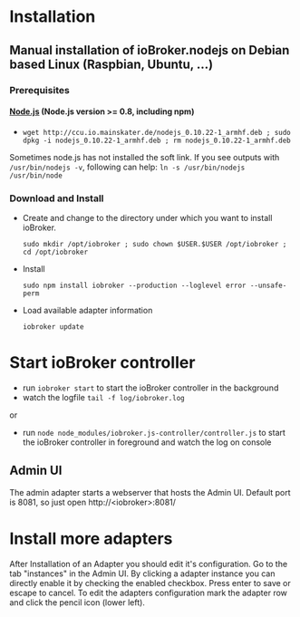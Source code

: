 # Installation

## Manual installation of ioBroker.nodejs on Debian based Linux (Raspbian, Ubuntu, ...)

### Prerequisites

#### [Node.js](http://nodejs.org) (Node.js version >= 0.8, including npm)

* ```wget http://ccu.io.mainskater.de/nodejs_0.10.22-1_armhf.deb ; sudo dpkg -i nodejs_0.10.22-1_armhf.deb ; rm nodejs_0.10.22-1_armhf.deb```

Sometimes node.js has not installed the soft link. If you see outputs with ```/usr/bin/nodejs -v```, following can help:
```ln -s /usr/bin/nodejs /usr/bin/node```

### Download and Install

* Create and change to the directory under which you want to install ioBroker.

    ```sudo mkdir /opt/iobroker ; sudo chown $USER.$USER /opt/iobroker ; cd /opt/iobroker```
* Install

    ```sudo npm install iobroker --production --loglevel error --unsafe-perm```

* Load available adapter information

    ```iobroker update```

# Start ioBroker controller

* run ```iobroker start``` to start the ioBroker controller in the background
* watch the logfile ```tail -f log/iobroker.log```

or

* run ```node node_modules/iobroker.js-controller/controller.js``` to start the ioBroker controller in foreground and watch the log on console


## Admin UI

The admin adapter starts a webserver that hosts the Admin UI. Default port is 8081, so just open http://&lt;iobroker&gt;:8081/

# Install more adapters

After Installation of an Adapter you should edit it's configuration. Go to the tab "instances" in the Admin UI.
By clicking a adapter instance you can directly enable it by checking the enabled checkbox. Press enter to save or escape
to cancel.
To edit the adapters configuration mark the adapter row and click the pencil icon (lower left).



